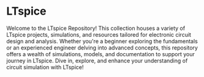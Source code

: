 # LTspice
Welcome to the LTspice Repository! This collection houses a variety of LTspice projects, simulations, and resources tailored for electronic circuit design and analysis. Whether you're a beginner exploring the fundamentals or an experienced engineer delving into advanced concepts, this repository offers a wealth of simulations, models, and documentation to support your journey in LTspice. Dive in, explore, and enhance your understanding of circuit simulation with LTspice!
